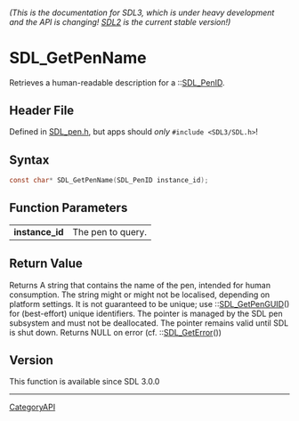 ###### (This is the documentation for SDL3, which is under heavy development and the API is changing! [SDL2](https://wiki.libsdl.org/SDL2/) is the current stable version!)
# SDL_GetPenName

Retrieves a human-readable description for a ::[SDL_PenID](SDL_PenID).

## Header File

Defined in [SDL_pen.h](https://github.com/libsdl-org/SDL/blob/main/include/SDL3/SDL_pen.h), but apps should _only_ `#include <SDL3/SDL.h>`!

## Syntax

```c
const char* SDL_GetPenName(SDL_PenID instance_id);

```

## Function Parameters

|                     |                   |
| ------------------- | ----------------- |
| **instance_id**     | The pen to query. |

## Return Value

Returns A string that contains the name of the pen, intended for human
consumption. The string might or might not be localised, depending on
platform settings. It is not guaranteed to be unique; use
::[SDL_GetPenGUID](SDL_GetPenGUID)() for (best-effort) unique identifiers.
The pointer is managed by the SDL pen subsystem and must not be
deallocated. The pointer remains valid until SDL is shut down. Returns NULL
on error (cf. ::[SDL_GetError](SDL_GetError)())

## Version

This function is available since SDL 3.0.0

----
[CategoryAPI](CategoryAPI)

